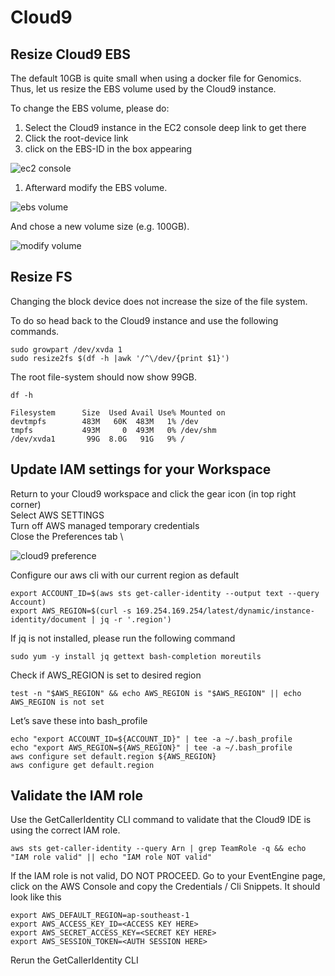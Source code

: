 # Cloud9 

## Resize Cloud9 EBS

The default 10GB is quite small when using a docker file for Genomics. Thus, let us resize the EBS volume used by the Cloud9 instance.

To change the EBS volume, please do:

1. Select the Cloud9 instance in the EC2 console deep link to get there
1. Click the root-device link
1. click on the EBS-ID in the box appearing

![ec2 console](https://ec2spotworkshops.com/images/nextflow-on-aws-batch/prerequisites/resize_ebs_0.png)

1. Afterward modify the EBS volume.

![ebs volume](https://ec2spotworkshops.com/images/nextflow-on-aws-batch/prerequisites/resize_ebs_1.png)

And chose a new volume size (e.g. 100GB).

![modify volume](https://ec2spotworkshops.com/images/nextflow-on-aws-batch/prerequisites/resize_ebs_2.png)

## Resize FS

Changing the block device does not increase the size of the file system.

To do so head back to the Cloud9 instance and use the following commands.
```
sudo growpart /dev/xvda 1
sudo resize2fs $(df -h |awk '/^\/dev/{print $1}')
```

The root file-system should now show 99GB.
```
df -h
```
```
Filesystem      Size  Used Avail Use% Mounted on
devtmpfs        483M   60K  483M   1% /dev
tmpfs           493M     0  493M   0% /dev/shm
/dev/xvda1       99G  8.0G   91G   9% /
```

## Update IAM settings for your Workspace

Return to your Cloud9 workspace and click the gear icon (in top right corner) \
Select AWS SETTINGS \
Turn off AWS managed temporary credentials \
Close the Preferences tab \

![cloud9 preference](https://www.eksworkshop.com/images/prerequisites/c9disableiam.png)

Configure our aws cli with our current region as default
```
export ACCOUNT_ID=$(aws sts get-caller-identity --output text --query Account)
export AWS_REGION=$(curl -s 169.254.169.254/latest/dynamic/instance-identity/document | jq -r '.region')
```
If jq is not installed, please run the following command
```
sudo yum -y install jq gettext bash-completion moreutils
```

Check if AWS_REGION is set to desired region
```
test -n "$AWS_REGION" && echo AWS_REGION is "$AWS_REGION" || echo AWS_REGION is not set
```

Let’s save these into bash_profile
```
echo "export ACCOUNT_ID=${ACCOUNT_ID}" | tee -a ~/.bash_profile
echo "export AWS_REGION=${AWS_REGION}" | tee -a ~/.bash_profile
aws configure set default.region ${AWS_REGION}
aws configure get default.region
```

## Validate the IAM role
Use the GetCallerIdentity CLI command to validate that the Cloud9 IDE is using the correct IAM role.
```
aws sts get-caller-identity --query Arn | grep TeamRole -q && echo "IAM role valid" || echo "IAM role NOT valid"
```
If the IAM role is not valid, DO NOT PROCEED. Go to your EventEngine page, click on the AWS Console and copy the Credentials / Cli Snippets. It should look like this
```
export AWS_DEFAULT_REGION=ap-southeast-1 
export AWS_ACCESS_KEY_ID=<ACCESS KEY HERE>
export AWS_SECRET_ACCESS_KEY=<SECRET KEY HERE>
export AWS_SESSION_TOKEN=<AUTH SESSION HERE>
```
Rerun the GetCallerIdentity CLI
